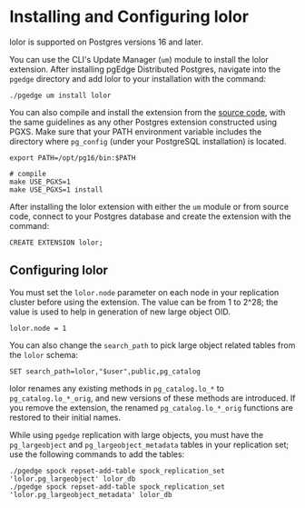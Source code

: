 # Installing and Configuring lolor

lolor is supported on Postgres versions 16 and later.

You can use the CLI's Update Manager (`um`) module to install the lolor extension.  After installing pgEdge Distributed Postgres, navigate into the `pgedge` directory and add lolor to your installation with the command:

`./pgedge um install lolor`

You can also compile and install the extension from the [source code](https://github.com/pgEdge/lolor), with the same guidelines as any other Postgres extension constructed using PGXS.  Make sure that your PATH environment variable includes the directory where `pg_config` (under your PostgreSQL installation) is located.

```
export PATH=/opt/pg16/bin:$PATH

# compile
make USE_PGXS=1
make USE_PGXS=1 install
```

After installing the lolor extension with either the `um` module or from source code, connect to your Postgres database and create the extension with the command:

```
CREATE EXTENSION lolor;
```

## Configuring lolor

You must set the `lolor.node` parameter on each node in your replication cluster before using the extension. The value can be from 1 to 2^28; the value is used to help in generation of new large object OID.

```
lolor.node = 1
```

You can also change the `search_path` to pick large object related tables from the `lolor` schema:

```
SET search_path=lolor,"$user",public,pg_catalog
```

lolor renames any existing methods in `pg_catalog.lo_*` to `pg_catalog.lo_*_orig`, and new versions of these methods are introduced.  If you remove the extension, the renamed `pg_catalog.lo_*_orig` functions are restored to their initial names.

While using `pgedge` replication with large objects, you must have the `pg_largeobject` and `pg_largeobject_metadata` tables in your replication set; use 
the following commands to add the tables:

```
./pgedge spock repset-add-table spock_replication_set 'lolor.pg_largeobject' lolor_db
./pgedge spock repset-add-table spock_replication_set 'lolor.pg_largeobject_metadata' lolor_db
```